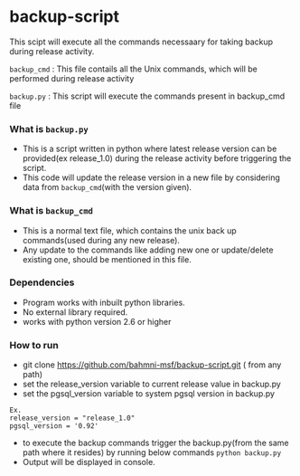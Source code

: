 # backup-script
This scipt will execute all the commands necessaary for taking backup during release activity.

`backup_cmd` : This file contails all the Unix commands, which will be performed during release activity

`backup.py` : This script will execute the commands present in backup_cmd file


### What is `backup.py`
- This is a script written in python where latest release version can be provided(ex release_1.0) during the release activity before triggering the script.
- This code will update the release version in a new file by considering data from `backup_cmd`(with the version given).
 
 
### What is `backup_cmd`
 - This is a normal text file, which contains the unix back up commands(used during any new release).
 - Any update to the commands like adding new one or update/delete existing one, should be mentioned in this file.
 
### Dependencies
- Program works with inbuilt python libraries.
- No external library required.
- works with python version 2.6 or higher

### How to run
- git clone https://github.com/bahmni-msf/backup-script.git ( from any path)
- set the release_version variable to current release value in backup.py
- set the pgsql_version variable to system pgsql version in backup.py
```
Ex. 
release_version = "release_1.0"
pgsql_version = '0.92'
```
- to execute the backup commands trigger the backup.py(from the same path where it resides)
by running below commands
```python backup.py```
- Output will be displayed in console.
